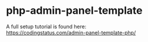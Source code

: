 # php-admin-panel-template
A full setup tutorial is found here: <br><a href="https://codingstatus.com/admin-panel-template-php/" target="_blank">https://codingstatus.com/admin-panel-template-php/</a>
